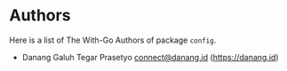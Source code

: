 # Authors

Here is a list of The With-Go Authors of package `config`.

* Danang Galuh Tegar Prasetyo <connect@danang.id> (https://danang.id)